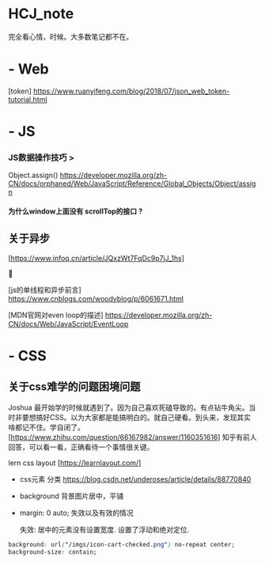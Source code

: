 # HCJ_note

完全看心情，时候。大多数笔记都不在。


# - Web

[token] https://www.ruanyifeng.com/blog/2018/07/json_web_token-tutorial.html

# - JS

### JS数据操作技巧 > 

Object.assign()  https://developer.mozilla.org/zh-CN/docs/orphaned/Web/JavaScript/Reference/Global_Objects/Object/assign


#### 为什么window上面没有 scrollTop的接口 ? 

## 关于异步

[https://www.infoq.cn/article/JQxzWt7FqDc9p7jJ_1hs]

:triumph:

[js的单线程和异步前言] https://www.cnblogs.com/woodyblog/p/6061671.html

[MDN官网对even loop的描述] https://developer.mozilla.org/zh-CN/docs/Web/JavaScript/EventLoop


# - CSS

## 关于css难学的问题困境问题
  Joshua 最开始学的时候就遇到了。因为自己喜欢死磕导致的。有点钻牛角尖。当时非要想搞好CSS。以为大家都是能搞明白的。就自己硬看。到头来，发现其实啥都记不住。学自闭了。
  [https://www.zhihu.com/question/66167982/answer/1160351616] 知乎有前人回答，可以看一看，正确看待一个事情很关键。

lern css layout [https://learnlayout.com/]


+ css元素 分类 https://blog.csdn.net/underoses/article/details/88770840



+ background 背景图片居中，平铺

+ margin: 0 auto; 失效以及有效的情况

  失效: 
    居中的元素没有设置宽度.
    设置了浮动和绝对定位.
    


```css
background: url("/imgs/icon-cart-checked.png") no-repeat center;
background-size: contain;
```

